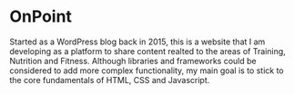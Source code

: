 # OnPoint 

Started as a WordPress blog back in 2015, this is a website that I am developing as a platform to share content realted to the areas of Training, Nutrition and Fitness. Although libraries and frameworks could be considered to add more complex functionality, my main goal is to stick to the core fundamentals of HTML, CSS and Javascript. 





